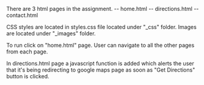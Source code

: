 There are 3 html pages in the assignment.
 -- home.html
 -- directions.html
 -- contact.html
 


CSS styles are located in styles.css file located under "_css" folder.
Images are located under "_images" folder.

To run click on "home.html" page. User can navigate to all the other pages from each page.

In directions.html page a javascript function is added which alerts the user that it's being redirecting to google maps page as soon as "Get Directions" button is clicked.